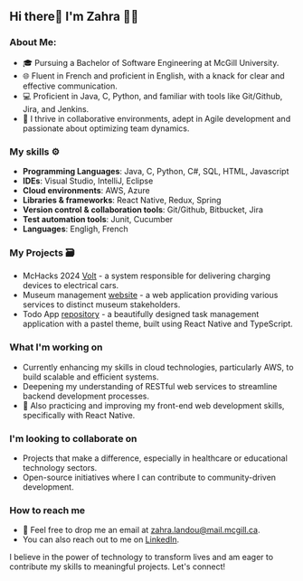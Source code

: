 ## Hi there👋 I'm Zahra 🌸🌸

### About Me:
- 🎓 Pursuing a Bachelor of Software Engineering at McGill University.
- 🌐 Fluent in French and proficient in English, with a knack for clear and effective communication.
- 💻 Proficient in Java, C, Python, and familiar with tools like Git/Github, Jira, and Jenkins.
- 🤝 I thrive in collaborative environments, adept in Agile development and passionate about optimizing team dynamics.


### My skills ⚙️
- **Programming Languages**: Java, C, Python, C#, SQL, HTML, Javascript
- **IDEs**: Visual Studio, IntelliJ, Eclipse
- **Cloud environments**: AWS, Azure
- **Libraries & frameworks**: React Native, Redux, Spring
- **Version control & collaboration tools**: Git/Github, Bitbucket, Jira
- **Test automation tools**: Junit, Cucumber
- **Languages**: Engligh, French


### My Projects 🗃️
- McHacks 2024 [Volt](https://devpost.com/software/volt-ap0iog) - a system responsible for delivering charging devices to electrical cars.
- Museum management [website](https://github.com/ZahraLandou/project-group-17) - a web application providing various services to distinct museum stakeholders.
- Todo App [repository](https://github.com/ZahraLandou/TodoApp) - a beautifully designed task management application with a pastel theme, built using React Native and TypeScript.


### What I'm working on
- Currently enhancing my skills in cloud technologies, particularly AWS, to build scalable and efficient systems.
- Deepening my understanding of RESTful web services to streamline backend development processes.
- 🎨 Also practicing and improving my front-end web development skills, specifically with React Native.

### I'm looking to collaborate on
- Projects that make a difference, especially in healthcare or educational technology sectors.
- Open-source initiatives where I can contribute to community-driven development.

### How to reach me
- 📧 Feel free to drop me an email at [zahra.landou@mail.mcgill.ca](mailto:zahra.landou@mail.mcgill.ca).
- You can also reach out to me on [LinkedIn](https://www.linkedin.com/in/zahra-landou-0a93791b2/).

I believe in the power of technology to transform lives and am eager to contribute my skills to meaningful projects. Let's connect!
